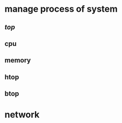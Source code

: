 
# <b> manage process of system </b>

## <i>top</i>




## cpu




## memory



## htop


## btop




# network








